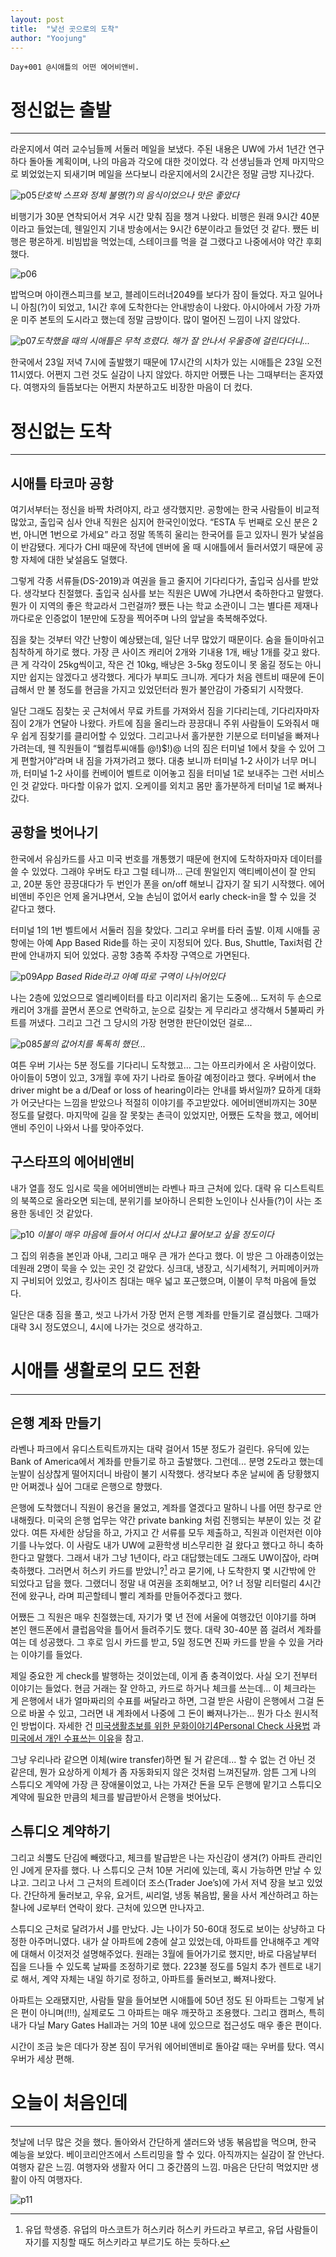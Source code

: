 ```yaml
---
layout: post
title:  "낯선 곳으로의 도착"
author: "Yoojung"
---
```



~~~
Day+001 @시애틀의 어떤 에어비앤비.
~~~

# 정신없는 출발
---
라운지에서 여러 교수님들께 서둘러 메일을 보냈다. 주된 내용은 UW에 가서 1년간 연구하다 돌아돌 계획이며, 나의 마음과 각오에 대한 것이었다. 각 선생님들과 언제 마지막으로 뵈었었는지 되새기며 메일을 쓰다보니 라운지에서의 2시간은 정말 금방 지나갔다.

 ![p05]({{site.url}}/assets/2018-02-23-p05.JPG)_단호박 스프와 정체 불명(?)의 음식이었으나 맛은 좋았다_

비행기가 30분 연착되어서 겨우 시간 맞춰 짐을 챙겨 나왔다. 비행은 원래 9시간 40분이라고 들었는데, 웬일인지 기내 방송에서는 9시간 6분이라고 들었던 것 같다. 쨌든 비행은 평온하게. 비빔밥을 먹었는데, 스테이크를 먹을 걸 그랬다고 나중에서야 약간 후회했다. 

 ![p06]({{site.url}}/assets/2018-02-23-p06.JPG)

밥먹으며 아이캔스피크를 보고, 블레이드러너2049를 보다가 잠이 들었다. 자고 일어나니 아침(?)이 되었고, 1시간 후에 도착한다는 안내방송이 나왔다. 아시아에서 가장 가까운 미주 본토의 도시라고 했는데 정말 금방이다. 많이 멀어진 느낌이 나지 않았다.

 ![p07]({{site.url}}/assets/2018-02-23-p07.jpg)_도착했을 때의 시애틀은 무척 흐렸다. 해가 잘 안나서 우울증에 걸린다더니..._

한국에서 23일 저녁 7시에 출발했기 때문에 17시간의 시차가 있는 시애틀은 23일 오전 11시였다. 어쩐지 그런 것도 실감이 나지 않았다. 하지만 어쨌든 나는 그때부터는 혼자였다. 여행자의 들뜸보다는 어쩐지 차분하고도 비장한 마음이 더 컸다.  
# 정신없는 도착
---
## 시애틀 타코마 공항
여기서부터는 정신을 바짝 차려야지, 라고 생각했지만. 공항에는 한국 사람들이 비교적 많았고, 출입국 심사 안내 직원은 심지어 한국인이었다. “ESTA 두 번째로 오신 분은 2번,  아니면 1번으로 가세요” 라고 정말 똑똑히 울리는 한국어를 듣고 있자니 뭔가 낯설음이 반감됐다. 게다가 CHI 때문에 작년에 덴버에 올 때 시애틀에서 들러서였기 때문에 공항 자체에 대한 낯설음도 덜했다.

그렇게 각종 서류들(DS-2019)과 여권을 들고 줄지어 기다리다가, 출입국 심사를 받았다. 생각보다 친절했다. 출입국 심사를 보는 직원은 UW에 가냐면서 축하한다고 말했다. 뭔가 이 지역의 좋은 학교라서 그런걸까? 쨌든 나는 학교 소관이니 그는 별다른 제재나 까다로운 인증없이 1분만에 도장을 찍어주며 나의 앞날을 축복해주었다. 

짐을 찾는 것부터 약간 난항이 예상됐는데, 일단 너무 많았기 때문이다. 숨을 들이마쉬고 침착하게 하기로 했다. 가장 큰 사이즈 캐리어 2개와 기내용 1개, 배낭 1개를 갖고 왔다. 큰 게 각각이 25kg씩이고, 작은 건 10kg, 배낭은 3-5kg 정도이니 못 옮길 정도는 아니지만 쉽지는 않겠다고 생각했다. 게다가 부피도 크니까. 게다가 처음 렌트비 때문에 돈이 급해서 만 불 정도를 현금을 가지고 있었던터라 뭔가 불안감이 가중되기 시작했다. 

일단 그래도 짐찾는 곳 근처에서 무료 카트를 가져와서 짐을 기다리는데, 기다리자마자 짐이 2개가 연달아 나왔다. 카트에 짐을 올리느라 끙끙대니 주위 사람들이 도와줘서 매우 쉽게 짐찾기를 클리어할 수 있었다. 그리고나서 홀가분한 기분으로 터미널을 빠져나가려는데, 웬 직원들이 “웰컴투씨애틀 @!)$!)@ 너의 짐은 터미널 1에서 찾을 수 있어 그게 편할거야”라며 내 짐을 가져가려고 했다. 대충 보니까 터미널 1-2 사이가 너무 머니까, 터미널 1-2 사이를 컨베이어 벨트로 이어놓고 짐을 터미널 1로 보내주는 그런 서비스인 것 같았다. 마다할 이유가 없지. 오케이를 외치고 몸만 홀가분하게 터미널 1로 빠져나갔다.

## 공항을 벗어나기
한국에서 유심카드를 사고 미국 번호를 개통했기 때문에 현지에 도착하자마자 데이터를 쓸 수 있었다. 그래야 우버도 타고 그럴 테니까... 근데 뭔일인지 액티베이션이 잘 안되고, 20분 동안 끙끙대다가 두 번인가 폰을 on/off 해보니 갑자기 잘 되기 시작했다. 에어비앤비 주인은 언제 올거냐면서, 오늘 손님이 없어서 early check-in을 할 수 있을 것 같다고 했다. 

터미널 1의 1번 벨트에서 서둘러 짐을 찾았다. 그리고 우버를 타러 출발. 이제 시애틀 공항에는 아예 App Based Ride를 하는 곳이 지정되어 있다. Bus, Shuttle, Taxi처럼 간판에 안내까지 되어 있었다. 공항 3층쪽 주차장 구역으로 가면된다. 

![p09]({{site.url}}/assets/2018-02-23-p09.JPG)_App Based Ride라고 아예 따로 구역이 나뉘어있다_

나는 2층에 있었으므로 엘리베이터를 타고 이리저리 옮기는 도중에... 도저히 두 손으로 캐리어 3개를 끌면서 폰으로 연락하고, 눈으로 길찾는 게 무리라고 생각해서 5불짜리 카트를 꺼냈다. 그리고 그건 그 당시의 가장 현명한 판단이었던 걸로...

![p08]({{site.url}}/assets/2018-02-23-p08.JPG)_5불의 값어치를 톡톡히 했던..._

여튼 우버 기사는 5분 정도를 기다리니 도착했고… 그는 아프리카에서 온 사람이었다. 아이들이 5명이 있고, 3개월 후에 자기 나라로 돌아갈 예정이라고 했다. 우버에서 the driver might be a d/Deaf or loss of hearing이라는 안내를 봐서일까? 묘하게 대화가 어긋난다는 느낌을 받았으나 적절히 이야기를 주고받았다. 에어비앤비까지는 30분 정도를 달렸다. 마지막에 길을 잘 못찾는 촌극이 있었지만, 어쨌든 도착을 했고, 에어비앤비 주인이 나와서 나를 맞아주었다. 

## 구스타프의 에어비앤비 
내가 열흘 정도 임시로 묵을 에어비앤비는 라벤나 파크 근처에 있다. 대략 유 디스트릭트의 북쪽으로 올라오면 되는데, 분위기를 보아하니 은퇴한 노인이나 신사들(?)이 사는 조용한 동네인 것 같았다.

![p10]({{site.url}}/assets/2018-02-23-p10.JPG)
_이불이 매우 마음에 들어서 어디서 샀냐고 물어보고 싶을 정도이다_

그 집의 위층을 본인과 아내, 그리고 매우 큰 개가 쓴다고 했다. 이 방은 그 아래층이었는데원래 2명이 묵을 수 있는 곳인 것 같았다. 싱크대, 냉장고, 식기세척기, 커피메이커까지 구비되어 있었고, 킹사이즈 침대는 매우 넓고 포근했으며, 이불이 무척 마음에 들었다. 

일단은 대충 짐을 풀고, 씻고 나가서 가장 먼저 은행 계좌를 만들기로 결심했다. 그때가 대략 3시 정도였으니, 4시에 나가는 것으로 생각하고.   
  
# 시애틀 생활로의 모드 전환
---
## 은행 계좌 만들기
라벤나 파크에서 유디스트릭트까지는 대략 걸어서 15분 정도가 걸린다. 유딕에 있는 Bank of America에서 계좌를 만들기로 하고 출발했다. 그런데... 분명 2도라고 했는데 눈발이 심상찮게 떨어지더니 바람이 불기 시작했다. 생각보다 추운 날씨에 좀 당황했지만 어쩌겠나 싶어 그대로 은행으로 향했다.

은행에 도착했더니 직원이 용건을 물었고, 계좌를 열겠다고 말하니 나를 어떤 창구로 안내해줬다. 미국의 은행 업무는 약간 private banking 처럼 진행되는 부분이 있는 것 같았다. 여튼 자세한 상담을 하고, 가지고 간 서류를 모두 제출하고, 직원과 이런저런 이야기를 나누었다. 이 사람도 내가 UW에 교환학생 비스무리한 걸 왔다고 했다고 하니 축하한다고 말했다. 그래서 내가 그냥 1년이다, 라고 대답했는데도 그래도 UW이잖아, 라며 축하했다.  그러면서 허스키 카드를 받았니?[^1] 라고 묻기에, 나 도착한지 몇 시간밖에 안 되었다고 답을 했다. 그랬더니 정말 내 여권을 조회해보고, 어? 너 정말 리터럴리 4시간 전에 왔구나, 라며 피곤할테니 빨리 계좌를 만들어주겠다고 했다. 

[^1]: 유덥 학생증. 유덥의 마스코트가 허스키라 허스키 카드라고 부르고, 유덥 사람들이 자기를 지칭할 때도 허스키라고 부르기도 하는 듯하다.

어쨌든 그 직원은 매우 친절했는데, 자기가 몇 년 전에 서울에 여행갔던 이야기를 하며 본인 핸드폰에서 클럽음악을 틀어서 들려주기도 했다. 대략 30-40분 쯤 걸려서 계좌를 여는 데 성공했다. 그 후로 임시 카드를 받고, 5일 정도면 진짜 카드를 받을 수 있을 거라는 이야기를 들었다.

제일 중요한 게 check를 발행하는 것이었는데, 이게 좀 충격이었다. 사실 오기 전부터 이야기는 들었다. 현금 거래는 잘 안하고, 카드로 하거나 체크를 쓰는데... 이 체크라는 게 은행에서 내가 얼마짜리의 수표를 써달라고 하면, 그걸 받은 사람이 은행에서 그걸 돈으로 바꿀 수 있고, 그러면 내 계좌에서 나중에 그 돈이 빠져나가는... 뭔가 다소 원시적인 방법이다. 자세한 건 [미국생활초보를 위한 문화이야기4Personal Check 사용법](http://blog.koreadaily.com/view/myhome.html?fod_style=B&med_usrid=durabuck&cid=145678&fod_no=1) 과 [미국에서 개인 수표쓰는 이유](http://www.82cook.com/entiz/read.php?num=1894140)을 참고.

그냥 우리나라 같으면 이체(wire transfer)하면 될 거 같은데... 할 수 없는 건 아닌 것 같은데, 뭔가 요상하게 이체가 좀 자동화되지 않은 것처럼 느껴진달까. 암튼 그게 나의 스튜디오 계약에 가장 큰 장애물이었고, 나는 가져간 돈을 모두 은행에 맡기고 스튜디오 계약에 필요한 만큼의 체크를 발급받아서 은행을 벗어났다.  

## 스튜디오 계약하기
그리고 쇠뿔도 단김에 빼랬다고, 체크를 발급받은 나는 자신감이 생겨(?) 아파트 관리인인 J에게 문자를 했다. 나 스튜디오 근처 10분 거리에 있는데, 혹시 가능하면 만날 수 있냐고. 그리고 나서 그 근처의 트레이더 조스(Trader Joe’s)에 가서 저녁 장을 보고 있었다. 간단하게 둘러보고, 우유, 요거트, 씨리얼, 냉동 볶음밥, 물을 사서 계산하려고 하는 찰나에 J로부터 연락이 왔다. 근처에 있으면 만나자고.

스튜디오 근처로 달려가서 J를 만났다. J는 나이가 50-60대 정도로 보이는 상냥하고 다정한 아주머니였다. 내가 살 아파트에 2층에 살고 있었는데, 아파트를 안내해주고 계약에 대해서 이것저것 설명해주었다. 원래는 3월에 들어가기로 했지만, 바로 다음날부터 집을 드나들 수 있도록 날짜를 조정하기로 했다. 223불 정도를 5일치 추가 렌트로 내기로 해서, 계약 자체는 내일 하기로 정하고, 아파트를 둘러보고, 빠져나왔다. 

아파트는 오래됐지만, 사람들 말을 들어보면 시애틀에 50년 정도 된 아파트는 그렇게 낡은 편이 아니며(!!!), 실제로도 그 아파트는 매우 깨끗하고 조용했다. 그리고 캠퍼스, 특히 내가 다닐 Mary Gates Hall과는 거의 10분 내에 있으므로 접근성도 매우 좋은 편이다.

시간이 조금 늦은 데다가 장본 짐이 무거워 에어비앤비로 돌아갈 때는 우버를 탔다. 역시 우버가 세상 편해.  

# 오늘이 처음인데
---
첫날에 너무 많은 것을 했다. 돌아와서 간단하게 샐러드와 냉동 볶음밥을 먹으며, 한국 예능을 보았다. 베이코리안즈에서 스트리밍을 할 수 있다. 아직까지는 실감이 잘 안난다. 여행자 같은 느낌. 여행자와 생활자 어디 그 중간쯤의 느낌. 마음은 단단히 먹었지만 생활이 아직 여행자다.

![p11]({{site.url}}/assets/2018-02-23-p11.jpg)







